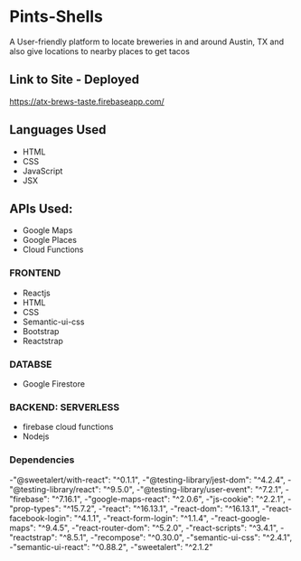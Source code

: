 # Pints-Shells
A User-friendly platform to locate breweries in and around Austin, TX and also give locations to nearby places to get tacos

## Link to Site - Deployed
https://atx-brews-taste.firebaseapp.com/

## Languages Used
- HTML
- CSS
- JavaScript
- JSX

## APIs Used:
- Google Maps
- Google Places
- Cloud Functions

### FRONTEND
- Reactjs
- HTML
- CSS
- Semantic-ui-css
- Bootstrap
- Reactstrap

### DATABSE
- Google Firestore

### BACKEND: SERVERLESS
- firebase cloud functions
- Nodejs

### Dependencies
  -"@sweetalert/with-react": "^0.1.1",
  -"@testing-library/jest-dom": "^4.2.4",
  -"@testing-library/react": "^9.5.0",
  -"@testing-library/user-event": "^7.2.1",
  -"firebase": "^7.16.1",
  -"google-maps-react": "^2.0.6",
  -"js-cookie": "^2.2.1",
  -"prop-types": "^15.7.2",
  -"react": "^16.13.1",
  -"react-dom": "^16.13.1",
  -"react-facebook-login": "^4.1.1",
  -"react-form-login": "^1.1.4",
  -"react-google-maps": "^9.4.5",
  -"react-router-dom": "^5.2.0",
  -"react-scripts": "^3.4.1",
  -"reactstrap": "^8.5.1",
  -"recompose": "^0.30.0",
  -"semantic-ui-css": "^2.4.1",
  -"semantic-ui-react": "^0.88.2",
  -"sweetalert": "^2.1.2"


